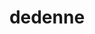 ---
id: 702
title: dedenne
types: [electric,fairy]
image: https://raw.githubusercontent.com/PokeAPI/sprites/master/sprites/pokemon/702.png
---